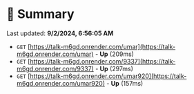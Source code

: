 # 📖 Summary
Last updated: **9/2/2024, 6:56:05 AM**

- `GET` [https://talk-m6gd.onrender.com/umar](https://talk-m6gd.onrender.com/umar) - **Up** (209ms)
- `GET` [https://talk-m6gd.onrender.com/9337](https://talk-m6gd.onrender.com/9337) - **Up** (297ms)
- `GET` [https://talk-m6gd.onrender.com/umar920](https://talk-m6gd.onrender.com/umar920) - **Up** (157ms)
